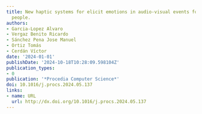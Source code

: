```yaml
---
title: New haptic systems for elicit emotions in audio-visual events for hearing impaired
  people.
authors:
- Garcia-Lopez Alvaro
- Vergaz Benito Ricardo
- Sánchez Pena Jose Manuel
- Ortiz Tomás
- Cerdán Víctor
date: '2024-01-01'
publishDate: '2024-10-18T10:28:09.598104Z'
publication_types:
- 0
publication: '*Procedia Computer Science*'
doi: 10.1016/j.procs.2024.05.137
links:
- name: URL
  url: http://dx.doi.org/10.1016/j.procs.2024.05.137
---
```

